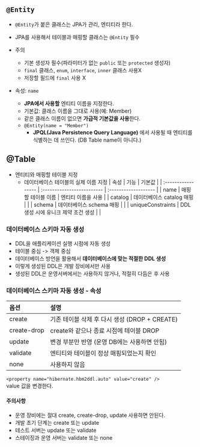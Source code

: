 ## `@Entity`

- `@Entity`가 붙은 클래스는 JPA가 관리, 엔티티라 한다.
- JPA를 사용해서 테이블과 매핑할 클래스는 `@Entity` 필수
- 주의

  - 기본 생성자 필수(파라미터가 없는 `public` 또는 `protected` 생성자)
  - `final` 클래스, `enum`, `interface`, `inner` 클래스 사용X
  - 저장할 필드에 `final` 사용 X

- 속성: `name`
  - **JPA에서 사용할** 엔티티 이름을 지정한다.
  - 기본값: 클래스 이름을 그대로 사용(예: Member)
  - 같은 클래스 이름이 없으면 **가급적 기본값을 사용**한다.
  - `@Entity(name = "Member")`
    - **JPQL(Java Persistence Query Language)** 에서 사용될 때 엔티티를 식별하는 데 쓰인다. (DB Table name이 아니다.)

## @Table

- 엔티티와 매핑할 테이블 지정
  - 데이터베이스 테이블의 실제 이름 지정
    | 속성 | 기능 | 기본값 |
    | :----------------- | :------------------------- | :------------------- |
    | name | 매핑할 테이블 이름 | 엔티티 이름을 사용 |
    | catalog | 데이터베이스 catalog 매핑 | |
    | schema | 데이터베이스 schema 매핑 | |
    | uniqueConstraints | DDL 생성 시에 유니크 제약 조건 생성 | |

### 데이터베이스 스키마 자동 생성

- DDL을 애플리케이션 실행 시점에 자동 생성
- 테이블 중심 -> 객체 중심
- 데이터베이스 방언을 활용해서 **데이터베이스에 맞는 적절한 DDL 생성**
- 이렇게 생성된 DDL은 개발 장비에서만 사용
- 생성된 DDL은 운영서버에서는 사용하지 않거나, 적절히 다듬은 후 사용

### 데이터베이스 스키마 자동 생성 - 속성

| 옵션        | 설명                                          |
| :---------- | :-------------------------------------------- |
| create      | 기존 테이블 삭제 후 다시 생성 (DROP + CREATE) |
| create-drop | create와 같으나 종료 시점에 테이블 DROP       |
| update      | 변경 부분만 반영 (운영 DB에는 사용하면 안됨)  |
| validate    | 엔티티와 테이블이 정상 매핑되었는지 확인      |
| none        | 사용하지 않음                                 |

`<property name="hibernate.hbm2ddl.auto" value="create" />`  
value 값을 변경한다.

#### 주의사항

- 운영 장비에는 절대 create, create-drop, update 사용하면 안된다.
- 개발 초기 단계는 create 또는 update
- 테스트 서버는 update 또는 validate
- 스테이징과 운영 서버는 validate 또는 none
